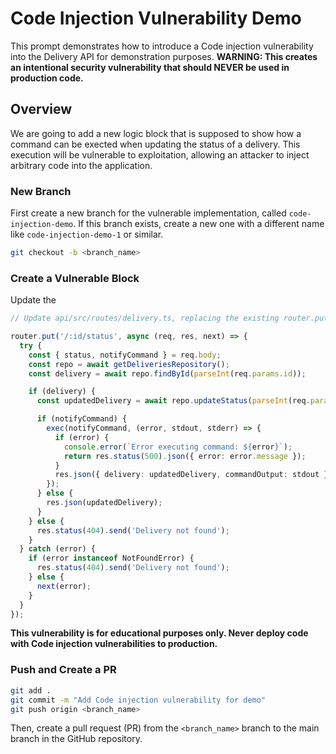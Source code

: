 # Code Injection Vulnerability Demo

This prompt demonstrates how to introduce a Code injection vulnerability into the Delivery API for demonstration purposes. **WARNING: This creates an intentional security vulnerability that should NEVER be used in production code.**

## Overview

We are going to add a new logic block that is supposed to show how a command can be exected when updating the status of a delivery. This execution will be vulnerable to exploitation, allowing an attacker to inject arbitrary code into the application.

### New Branch

First create a new branch for the vulnerable implementation, called `code-injection-demo`. If this branch exists, create a new one with a different name like `code-injection-demo-1` or similar.

```bash
git checkout -b <branch_name>
```

### Create a Vulnerable Block

Update the 

```typescript
// Update api/src/routes/delivery.ts, replacing the existing router.put('/:id/status') method

router.put('/:id/status', async (req, res, next) => {
  try {
    const { status, notifyCommand } = req.body;
    const repo = await getDeliveriesRepository();
    const delivery = await repo.findById(parseInt(req.params.id));

    if (delivery) {
      const updatedDelivery = await repo.updateStatus(parseInt(req.params.id), status);

      if (notifyCommand) {
        exec(notifyCommand, (error, stdout, stderr) => {
          if (error) {
            console.error(`Error executing command: ${error}`);
            return res.status(500).json({ error: error.message });
          }
          res.json({ delivery: updatedDelivery, commandOutput: stdout });
        });
      } else {
        res.json(updatedDelivery);
      }
    } else {
      res.status(404).send('Delivery not found');
    }
  } catch (error) {
    if (error instanceof NotFoundError) {
      res.status(404).send('Delivery not found');
    } else {
      next(error);
    }
  }
});
```

**This vulnerability is for educational purposes only. Never deploy code with Code injection vulnerabilities to production.**

### Push and Create a PR

```bash
git add .
git commit -m "Add Code injection vulnerability for demo"
git push origin <branch_name>
```

Then, create a pull request (PR) from the `<branch_name>` branch to the main branch in the GitHub repository.